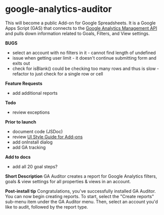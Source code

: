 # google-analytics-auditor
This will become a public Add-on for Google Spreadsheets. It is a Google Apps Script (GAS) that connects to the [Google Analytics Management API](https://developers.google.com/analytics/devguides/config/mgmt/v3/) and pulls down information related to Goals, Filters, and View settings.

**BUGS**
 - select an account with no filters in it - cannot find length of undefined
 - issue when getting user limit - it doesn't continue submitting form and exits out
 - check for isBlank() could be checking too many rows and thus is slow - refactor to just check for a single row or cell

**Feature Requests**
 - add additional reports

**Todo**
 - review exceptions

**Prior to launch**
 - document code (JSDoc)
 - review [UI Style Guide for Add-ons](https://developers.google.com/apps-script/add-ons/style)
 - add onInstall dialog
 - add GA tracking


**Add to docs**
 - add all 20 goal steps?

**Short Description**
GA Auditor creates a report for Google Analytics filters, goals & view settings for all properties & views in an account.

**Post-install tip**
Congratulations, you've successfully installed GA Auditor. You can now begin creating reports. To start, select the "Create reports" sub-menu item under the GA Auditor menu. Then, select an account you'd like to audit, followed by the report type.